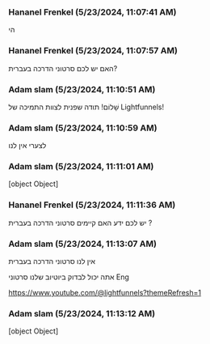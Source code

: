 ### Hananel Frenkel (5/23/2024, 11:07:41 AM)

הי

### Hananel Frenkel (5/23/2024, 11:07:57 AM)

האם יש לכם סרטוני הדרכה בעברית?

### Adam slam (5/23/2024, 11:10:51 AM)

שָׁלוֹם!
תודה שפנית לצוות התמיכה של Lightfunnels!

### Adam slam (5/23/2024, 11:10:59 AM)

לצערי אין לנו

### Adam slam (5/23/2024, 11:11:01 AM)

[object Object]

### Hananel Frenkel (5/23/2024, 11:11:36 AM)

יש לכם ידע האם קיימים סרטוני הדרכה בעברית ?

### Adam slam (5/23/2024, 11:13:07 AM)

אין לנו סרטוני הדרכה בעברית

אתה יכול לבדוק ביוטיוב שלנו סרטוני Eng 

https://www.youtube.com/@lightfunnels?themeRefresh=1

### Adam slam (5/23/2024, 11:13:12 AM)

[object Object]
